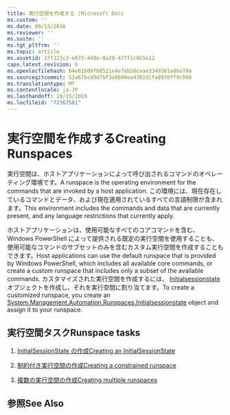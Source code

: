 ```yaml
---
title: 実行空間を作成する |Microsoft Docs
ms.custom: ''
ms.date: 09/13/2016
ms.reviewer: ''
ms.suite: ''
ms.tgt_pltfrm: ''
ms.topic: article
ms.assetid: 17f323c3-e873-449e-8a28-477f1c6b5e12
caps.latest.revision: 6
ms.openlocfilehash: b4e61600f68521e4e7ab56ceae3349381e88a70a
ms.sourcegitcommit: 52a67bcd9d7bf3e8600ea4302d1fa8970ff9c998
ms.translationtype: MT
ms.contentlocale: ja-JP
ms.lasthandoff: 10/15/2019
ms.locfileid: "72367581"
---
```

# <a name="creating-runspaces"></a><span data-ttu-id="efad7-102">実行空間を作成する</span><span class="sxs-lookup"><span data-stu-id="efad7-102">Creating Runspaces</span></span>

<span data-ttu-id="efad7-103">実行空間は、ホストアプリケーションによって呼び出されるコマンドのオペレーティング環境です。</span><span class="sxs-lookup"><span data-stu-id="efad7-103">A runspace is the operating environment for the commands that are invoked by a host application.</span></span> <span data-ttu-id="efad7-104">この環境には、現在存在しているコマンドとデータ、および現在適用されているすべての言語制限が含まれます。</span><span class="sxs-lookup"><span data-stu-id="efad7-104">This environment includes the commands and data that are currently present, and any language restrictions that currently apply.</span></span>

 <span data-ttu-id="efad7-105">ホストアプリケーションは、使用可能なすべてのコアコマンドを含む、Windows PowerShell によって提供される既定の実行空間を使用することも、使用可能なコマンドのサブセットのみを含むカスタム実行空間を作成することもできます。</span><span class="sxs-lookup"><span data-stu-id="efad7-105">Host applications can use the default runspace that is provided by Windows PowerShell, which includes all available core commands, or create a custom runspace that includes only a subset of the available commands.</span></span> <span data-ttu-id="efad7-106">カスタマイズされた実行空間を作成するには、 [Initialsessionstate](/dotnet/api/System.Management.Automation.Runspaces.InitialSessionState)オブジェクトを作成し、それを実行空間に割り当てます。</span><span class="sxs-lookup"><span data-stu-id="efad7-106">To create a customized runspace, you create an [System.Management.Automation.Runspaces.Initialsessionstate](/dotnet/api/System.Management.Automation.Runspaces.InitialSessionState) object and assign it to your runspace.</span></span>

## <a name="runspace-tasks"></a><span data-ttu-id="efad7-107">実行空間タスク</span><span class="sxs-lookup"><span data-stu-id="efad7-107">Runspace tasks</span></span>

1. [<span data-ttu-id="efad7-108">InitialSessionState の作成</span><span class="sxs-lookup"><span data-stu-id="efad7-108">Creating an InitialSessionState</span></span>](./creating-an-initialsessionstate.md)

2. [<span data-ttu-id="efad7-109">制約付き実行空間の作成</span><span class="sxs-lookup"><span data-stu-id="efad7-109">Creating a constrained runspace</span></span>](./creating-a-constrained-runspace.md)

3. [<span data-ttu-id="efad7-110">複数の実行空間の作成</span><span class="sxs-lookup"><span data-stu-id="efad7-110">Creating multiple runspaces</span></span>](./creating-multiple-runspaces.md)

## <a name="see-also"></a><span data-ttu-id="efad7-111">参照</span><span class="sxs-lookup"><span data-stu-id="efad7-111">See Also</span></span>
